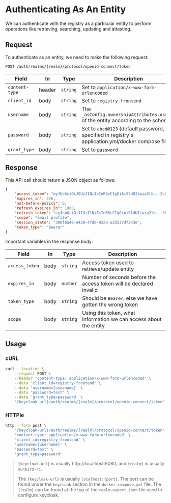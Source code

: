 # Authenticating As An Entity

We can authenticate with the registry as a particular entity to perform
operations like retrieving, searching, updating and attesting.

## Request

To authenticate as an entity, we need to make the following request:

```http
POST /auth/realms/{realm}/protocol/openid-connect/token
```

| Field          | In     | Type     | Description                                                                                 |
| -------------- | ------ | -------- | ------------------------------------------------------------------------------------------- |
| `content-type` | header | `string` | Set to `application/x-www-form-urlencoded`                                                  |
| `client_id`    | body   | `string` | Set to `registry-frontend`                                                                  |
| `username`     | body   | `string` | The `_osConfig.ownershipAttributes.userId` of the entity according to the schema            |
| `password`     | body   | `string` | Set to `abcd@123` (default password, specified in registry's application.yml/docker compose file) |
| `grant_type`   | body   | `string` | Set to `password`                                                                           |

## Response

This API call should return a JSON object as follows:

```json
{
	"access_token": "eyJhbGciOiJSUzI1NiIsInR5cCIgOiAiSldUIiwia2lk...2cSSaBKuB58I2OYDGw",
	"expires_in": 300,
	"not-before-policy": 0,
	"refresh_expires_in": 1800,
	"refresh_token": "eyJhbGciOiJIUzI1NiIsInR5cCIgOiAiSldUIiwia2lk...9HulwVv12bBDUdU_nidZXo",
	"scope": "email profile",
	"session_state": "300f8a46-e430-4fd6-92aa-a2d337d7343e",
	"token_type": "Bearer"
}
```

Important variables in the response body:

| Field          | In   | Type     | Description                                                        |
| -------------- | ---- | -------- | ------------------------------------------------------------------ |
| `access_token` | body | `string` | Access token used to retrieve/update entity                        |
| `expires_in`   | body | `number` | Number of seconds before the access token will be declared invalid |
| `token_type`   | body | `string` | Should be `Bearer`, else we have gotten the wrong token            |
| `scope`        | body | `string` | Using this token, what information we can access about the entity  |

## Usage

### cURL

```sh
curl --location \
	--request POST \
	--header 'content-type: application/x-www-form-urlencoded' \
	--data 'client_id=registry-frontend' \
	--data 'username={username}' \
	--data 'password=test' \
	--data 'grant_type=password' \
	'{keycloak-url}/auth/realms/{realm}/protocol/openid-connect/token'
```

### HTTPie

```sh
http --form post \
	'{keycloak-url}/auth/realms/{realm}/protocol/openid-connect/token' \
	'content-type: application/x-www-form-urlencoded' \
	'client_id=registry-frontend' \
	'username={username}' \
	'password=test' \
	'grant_type=password'
```

> `{keycloak-url}` is usually http://localhost:8080, and `{realm}` is usually
> `sunbird-rc`.
>
> The `{keycloak-url}` is usually `localhost:{port}`. The port can be found
> under the `keycloak` section in the `docker-compose.yml` file. The `{realm}` can be
> found at the top of the `realm-export.json` file used to configure keycloak.
